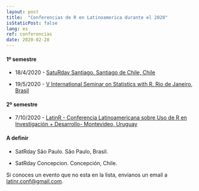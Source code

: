 ```yaml
---
layout: post
title:  "Conferencias de R en Latinoamerica durante el 2020"
isStaticPost: false
lang: es
ref: conferencias
date: 2020-02-28
---
```


#### 1º semestre

-   18/4/2020 - [SatuRday Santiago. Santiago de Chile, Chile](https://mobile.twitter.com/satRdaySantiago/status/1230486915830382592)

-   19/5/2020 - [V International Seminar on Statistics with R. Rio de Janeiro, Brasil](https://ser.uff.br/)

#### 2º semestre

-   7/10/2020 - [LatinR - Conferencia Latinoamericana sobre Uso de R en Investigación + Desarrollo- Montevideo, Uruguay](https://latinr.org/)

#### A definir

-   SatRday São Paulo. São Paulo, Brasil.

-   SatRday Concepcion. Concepción, Chile.

Si conoces un evento que no esta en la lista, envianos un email a [latinr.conf\@gmail.com](mailto:latinr.conf@gmail.com).
